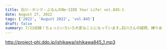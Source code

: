 ```yaml
---
title: 石川・ホンマ・ぶるんのBe-SIDE Your Life! vol.845-1
date: August 27, 2022
tags: ['2022', 'August 2022', 'vol.845']
draft: false
summary: 7/22収録！ちょっといろいろ大変なことになっています…石川さんの疑問、縛りあるかもですが、こたえられる人待ってます！
---
```


http://project-phi.ddo.jp/ishikawa/ishikawa845_1.mp3